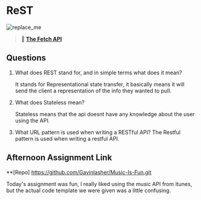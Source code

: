 # ReST

![replace_me](https://codeworks.blob.core.windows.net/public/assets/img/illustrations/placeholder.svg)

> **📖 [The Fetch API](https://codeworksacademy.com/fs-student-guide/resources/wk4/04-Fetch)**

## Questions

1. What does REST stand for, and in simple terms what does it mean?

    It stands for Representational state transfer, it basically means it will send the client a representation of the info they wanted to pull.

2. What does Stateless mean?

    Stateless means that the api doesnt have any knowledge about the user using the API.

3. What URL pattern is used when writing a RESTful API?
    The Restful pattern is used when writing a restful API.

    
## Afternoon Assignment Link

**[Repo] https://github.com/Gavinlasher/Music-Is-Fun.git

Today's assignment was fun, I really liked using the music API from itunes, but the actual code template we were given was a little confusing.